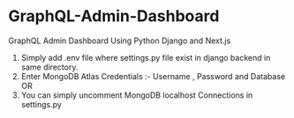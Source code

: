 # GraphQL-Admin-Dashboard
GraphQL Admin Dashboard Using Python Django and Next.js

1. Simply add .env file where settings.py file exist in django backend in same directory.
2. Enter MongoDB Atlas Credentials :- Username , Password and Database 
                                OR 
4. You can simply uncomment MongoDB localhost Connections in settings.py 
